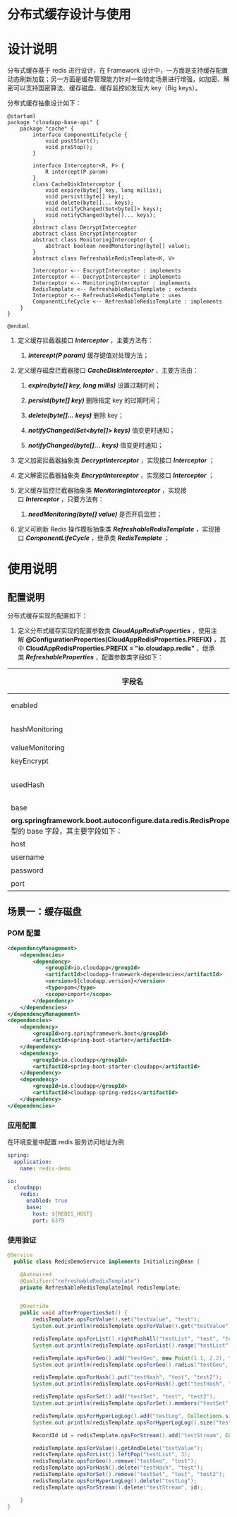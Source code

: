 # 分布式缓存设计与使用


# 设计说明

分布式缓存基于 redis 进行设计，在 Framework 设计中，一方面是支持缓存配置动态刷新加载；另一方面是缓存管理能力针对一些特定场景进行增强，如加密、解密可以支持国密算法、缓存磁盘、缓存监控如发现大 key（Big keys）。

分布式缓存抽象设计如下：

```plantuml
@startuml
package "cloudapp-base-api" {
    package "cache" {
        interface ComponentLifeCycle {
            void postStart();
            void preStop();
        }
        
        interface Interceptor<R, P> {
            R intercept(P param)
        }
        class CacheDiskInterceptor {
            void expire(byte[] key, long millis);
            void persist(byte[] key);
            void delete(byte[]... keys);
            void notifyChanged(Set<byte[]> keys);
            void notifyChanged(byte[]... keys);
        }
        abstract class DecryptInterceptor
        abstract class EncryptInterceptor
        abstract class MonitoringInterceptor {
            abstract boolean needMonitoring(byte[] value);
        }
        abstract class RefreshableRedisTemplate<K, V>
        
        Interceptor <-- EncryptInterceptor : implements
        Interceptor <-- DecryptInterceptor : implements
        Interceptor <-- MonitoringInterceptor : implements
        RedisTemplate <-- RefreshableRedisTemplate : extends
        Interceptor <-- RefreshableRedisTemplate : uses
        ComponentLifeCycle <-- RefreshableRedisTemplate : implements
    }
}

@enduml
```

1.  定义缓存拦截器接口 _**Interceptor**_ ，主要方法有：
    
    1.  _**intercept(P param)**_ 缓存键值对处理方法；
        
2.  定义缓存磁盘拦截器接口 _**CacheDiskInterceptor**_ ，主要方法由：
    
    1.  _**expire(byte\[\] key, long millis)**_ 设置过期时间；
        
    2.  _**persist(byte\[\] key)**_ 删除指定 key 的过期时间；
        
    3.  _**delete(byte\[\]... keys)**_ 删除 key；
        
    4.  _**notifyChanged(Set<byte\[\]> keys)**_ 值变更时通知；
        
    5.  _**notifyChanged(byte\[\]... keys)**_ 值变更时通知；     
        
3.  定义加密拦截器抽象类 _**DecryptInterceptor**_ ，实现接口 _**Interceptor**_ ；
    
4.  定义解密拦截器抽象类 _**EncryptInterceptor**_ ，实现接口 _**Interceptor**_ ；
    
5.  定义缓存监控拦截器抽象类 _**MonitoringInterceptor**_ ，实现接口 _**Interceptor**_ ，只要方法有：
    
    1.  _**needMonitoring(byte\[\] value)**_ 是否开启监控；
        
6.  定义可刷新 Redis 操作模板抽象类 _**RefreshableRedisTemplate**_ ，实现接口 _**ComponentLifeCycle**_ ，继承类 _**RedisTemplate**_ ；
    

# 使用说明

## 配置说明

分布式缓存实现的配置如下：

1.  定义分布式缓存实现的配置参数类 _**CloudAppRedisProperties**_ ，使用注解 **@ConfigurationProperties(CloudAppRedisProperties.PREFIX)** ，其中 **CloudAppRedisProperties.PREFIX = "io.cloudapp.redis"** ，继承类 _**RefreshableProperties**_ ，配置参数类字段如下：
    

|  **字段名**  |  **数据类型**  |  **默认值**  |  **备注**  |
| --- | --- | --- | --- |
|  enabled  |  boolean  |  \-  |  启用分布式缓存  |
|  hashMonitoring  |  boolean  |  false  |  是否监控哈希类型  |
|  valueMonitoring  |  boolean  |  false  |  是否监控 value  |
|  keyEncrypt  |  boolean  |  true  |  是否加密 key  |
|  usedHash  |  boolean  |  false  |  是否加密和解密哈希类型的 key 和 value  |
|  base  |  **org.springframework.boot.autoconfigure.data.redis.RedisProperties**  | \-  | \-  |
|  **org.springframework.boot.autoconfigure.data.redis.RedisProperties** 类型的 base 字段，其主要字段如下：  | \- | \- | \- |
|  host  |  String  |  \-  |  redis 访问地址  |
|  username  |  String  |  \-  |  redis 访问账号  |
|  password  |  String  |  \-  |  redis 访问密码  |
|  port  |  int  |  \-  |  redis 访问端口  |


## 场景一：缓存磁盘

### POM 配置

```xml
<dependencyManagement>
    <dependencies>
        <dependency>
            <groupId>io.cloudapp</groupId>
            <artifactId>cloudapp-framework-dependencies</artifactId>
            <version>${cloudapp.version}</version>
            <type>pom</type>
            <scope>import</scope>
        </dependency>
    </dependencies>
</dependencyManagement>
<dependencies>
    <dependency>
        <groupId>org.springframework.boot</groupId>
        <artifactId>spring-boot-starter</artifactId>
    </dependency>
    <dependency>
        <groupId>io.cloudapp</groupId>
        <artifactId>spring-boot-starter-cloudapp</artifactId>
    </dependency>
    <dependency>
        <groupId>io.cloudapp</groupId>
        <artifactId>cloudapp-spring-redis</artifactId>
    </dependency>  
</dependencies>
```

### 应用配置

在环境变量中配置 redis 服务访问地址为例

```yaml
spring:
  application:
    name: redis-demo

io:
  cloudapp:
    redis:
      enabled: true
      base:
        host: ${REDIS_HOST}
        port: 6379
```

### 使用验证

```java
@Service
  public class RedisDemoService implements InitializingBean {

    @Autowired
    @Qualifier("refreshableRedisTemplate")
    private RefreshableRedisTemplateImpl redisTemplate;


    @Override
    public void afterPropertiesSet() {
        redisTemplate.opsForValue().set("testValue", "test");
        System.out.println(redisTemplate.opsForValue().get("testValue"));

        redisTemplate.opsForList().rightPushAll("testList", "test", "test2", "test3");
        System.out.println(redisTemplate.opsForList().range("testList", 0, -1));

        redisTemplate.opsForGeo().add("testGeo", new Point(1.1, 2.2), "test");
        System.out.println(redisTemplate.opsForGeo().radius("testGeo", "test", 10));

        redisTemplate.opsForHash().put("testHash", "test", "test2");
        System.out.println(redisTemplate.opsForHash().get("testHash", "test"));

        redisTemplate.opsForSet().add("testSet", "test", "test2");
        System.out.println(redisTemplate.opsForSet().members("testSet"));

        redisTemplate.opsForHyperLogLog().add("testLog", Collections.singletonMap("test", "test2"));
        System.out.println(redisTemplate.opsForHyperLogLog().size("testLog"));

        RecordId id = redisTemplate.opsForStream().add("testStream", Collections.singletonMap("test", "test2"));

        redisTemplate.opsForValue().getAndDelete("testValue");
        redisTemplate.opsForList().leftPop("testList", 3);
        redisTemplate.opsForGeo().remove("testGeo", "test");
        redisTemplate.opsForHash().delete("testHash", "test");
        redisTemplate.opsForSet().remove("testSet", "test", "test2");
        redisTemplate.opsForHyperLogLog().delete("testLog");
        redisTemplate.opsForStream().delete("testStream", id);

    }
}
```
